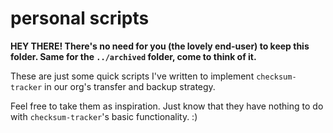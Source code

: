 # personal scripts

**HEY THERE! There's no need for you (the lovely end-user) to keep this folder. Same for the `../archived` folder, come to think of it.** 

These are just some quick scripts I've written to implement `checksum-tracker` in our org's transfer and backup strategy.

Feel free to take them as inspiration. Just know that they have nothing to do with `checksum-tracker`'s basic functionality. :)
